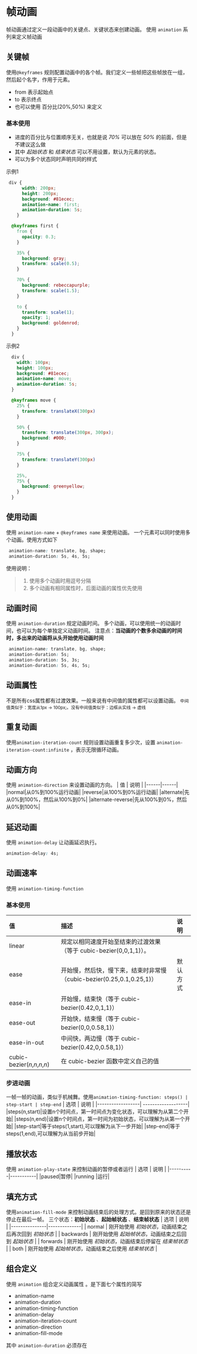# 帧动画
帧动画通过定义一段动画中的关键点、关键状态来创建动画。
使用 `animation` 系列来定义帧动画



## 关键帧
使用`@keyframes` 规则配置动画中的各个帧。我们定义一些帧把这些帧放在一组，然后起个名字，作用于元素。
* from 表示起始点
* to 表示终点
* 也可以使用 百分比(20%,50%) 来定义



### 基本使用
* 进度的百分比与位置顺序无关，也就是说 *70%* 可以放在 *50%* 的前面，但是不建议这么做
* 其中 *起始状态* 和 *结束状态* 可以不用设置，默认为元素的状态。 
* 可以为多个状态同时声明共同的样式

示例1
```css
 div {
      width: 200px;
      height: 200px;
      background: #81ecec;
      animation-name: first;
      animation-duration: 5s;
    }

  @keyframes first {
    from {
      opacity: 0.3;
    }

    35% {
      background: gray;
      transform: scale(0.5);
    }

    70% {
      background: rebeccapurple;
      transform: scale(1.5);
    }

    to {
      transform: scale(1);
      opacity: 1;
      background: goldenrod;
    }
  }
```

示例2
```css
  div {
    width: 100px;
    height: 100px;
    background: #81ecec;
    animation-name: move;
    animation-duration: 5s;
  }

  @keyframes move {
    25% {
      transform: translateX(300px)
    }

    50% {
      transform: translate(300px, 300px);
      background: #000;
    }

    75% {
      transform: translateY(300px)
    }

    25%,
    75% {
      background: greenyellow;
    }
  }
```



## 使用动画
使用 `animation-name` + `@keyframes name` 来使用动画。
一个元素可以同时使用多个动画。使用方式如下
```css
 animation-name: translate, bg, shape;
 animation-duration: 5s, 4s, 5s;
```

使用说明：
> 1. 使用多个动画时用逗号分隔
> 2. 多个动画有相同属性时，后面动画的属性优先使用



## 动画时间
使用 `animation-duration` 规定动画时间。
多个动画，可以使用统一的动画时间，也可以为每个单独定义动画时间。
注意点：**当动画的个数多余动画的时间时，多出来的动画将从头开始使用动画时间**
```css
 animation-name: translate, bg, shape;
 animation-duration: 5s;
 animation-duration: 5s, 3s;
 animation-duration: 5s, 4s, 5s;
```



## 动画属性
不是所有css属性都有过渡效果。一般来说有中间值的属性都可以设置动画。 <small>中间值类似于：宽度从1px -> 100px;。没有中间值类似于：边框从实线 -> 虚线</small>



## 重复动画
使用`animation-iteration-count` 规则设置动画重复多少次，设置 `animation-iteration-count:infinite` ，表示无限循环动画。



## 动画方向
使用 `animation-direction` 来设置动画的方向。
|  值  |  说明 |
|------|------|
|normal|从0%到100%运行动画|
|reverse|从100%到0%运行动画|
|alternate|先从0%到100%，然后从100%到0%|
|alternate-reverse|先从100%到0%，然后从0%到100%|




## 延迟动画
使用 `animation-delay` 让动画延迟执行。
```css
animation-delay: 4s;
```



## 动画速率
使用 `animation-timing-function` 

### 基本使用
| 值                            | 描述                                                         | 说明     |
| :---------------------------- | :----------------------------------------------------------- | :-------- |
| linear                        | 规定以相同速度开始至结束的过渡效果（等于 cubic-bezier(0,0,1,1)）。 |          |
| ease                          | 开始慢，然后快，慢下来，结束时非常慢（cubic-bezier(0.25,0.1,0.25,1)） | 默认方式 |
| ease-in                       | 开始慢，结束快（等于 cubic-bezier(0.42,0,1,1)）              |          |
| ease-out                      | 开始快，结束慢（等于 cubic-bezier(0,0,0.58,1)）              |          |
| ease-in-out                   | 中间快，两边慢（等于 cubic-bezier(0.42,0,0.58,1)）           |          |
| cubic-bezier(*n*,*n*,*n*,*n*) | 在 cubic-bezier 函数中定义自己的值                           |          |



### 步进动画
一帧一帧的动画，类似于机械舞。使用`animation-timing-function: steps() | step-start | step-end`
|         选项      |        说明        |
|------------------| -------------------|
|steps(n,start)|设置n个时间点，第一时间点为变化状态，可以理解为从第二个开始|
|steps(n,end)|设置n个时间点，第一时间为初始状态，可以理解为从第一个开始|
|step-start|等于steps(1,start),可以理解为从下一步开始|
|step-end|等于steps(1,end),可以理解为从当前步开始|



## 播放状态
使用 `animation-play-state` 来控制动画的暂停或者运行
|   选项    |    说明   |
|----------|-----------|
|paused|暂停|
|running  |运行|



## 填充方式
使用`animation-fill-mode` 来控制动画结束后的处理方式。是回到原来的状态还是停止在最后一帧。
三个状态：**初始状态** 、**起始帧状态** 、**结束帧状态**
|     选项      |     说明      |
|---------------|--------------|
|  normal  |  刚开始使用 *初始状态*，动画结束之后再次回到 *初始状态*   |
|  backwards  |  刚开始使用 *起始帧状态*，动画结束之后回到 *起始状态*  |
|  forwards  |  刚开始使用 *初始状态*，动画结束后停留在 *结束帧状态*  |
|  both  |  刚开始使用 *起始帧状态*，动画结束之后使用 *结束帧状态* |



## 组合定义
使用 `animation` 组合定义动画属性 。是下面七个属性的简写
* animation-name
* animation-duration
* animation-timing-function
* animation-delay
* animation-iteration-count
* animation-direction
* animation-fill-mode

其中 `animation-duration` 必须存在